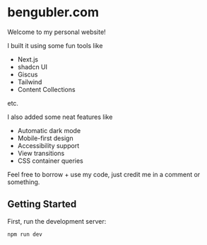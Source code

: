 # bengubler.com

Welcome to my personal website!

I built it using some fun tools like

- Next.js
- shadcn UI
- Giscus
- Tailwind
- Content Collections

etc.

I also added some neat features like

- Automatic dark mode
- Mobile-first design
- Accessibility support
- View transitions
- CSS container queries

Feel free to borrow + use my code, just credit me in a comment or something.

## Getting Started

First, run the development server:

```bash
npm run dev
```
